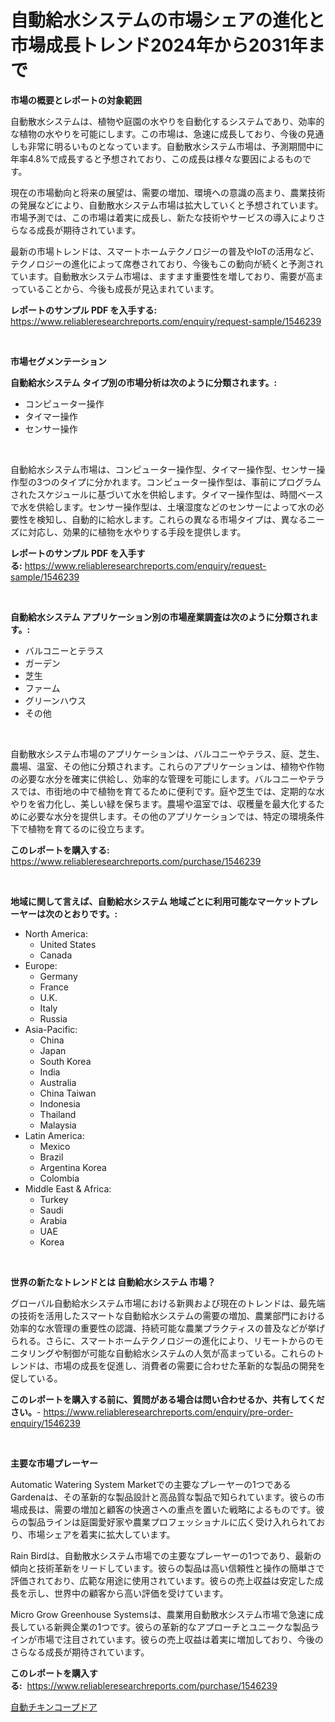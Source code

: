 <p><h1>自動給水システムの市場シェアの進化と市場成長トレンド2024年から2031年まで</h1></p><p><strong>市場の概要とレポートの対象範囲</strong></p>
<p><p>自動散水システムは、植物や庭園の水やりを自動化するシステムであり、効率的な植物の水やりを可能にします。この市場は、急速に成長しており、今後の見通しも非常に明るいものとなっています。自動散水システム市場は、予測期間中に年率4.8%で成長すると予想されており、この成長は様々な要因によるものです。</p><p>現在の市場動向と将来の展望は、需要の増加、環境への意識の高まり、農業技術の発展などにより、自動散水システム市場は拡大していくと予想されています。市場予測では、この市場は着実に成長し、新たな技術やサービスの導入によりさらなる成長が期待されています。</p><p>最新の市場トレンドは、スマートホームテクノロジーの普及やIoTの活用など、テクノロジーの進化によって席巻されており、今後もこの動向が続くと予測されています。自動散水システム市場は、ますます重要性を増しており、需要が高まっていることから、今後も成長が見込まれています。</p></p>
<p><strong>レポートのサンプル PDF を入手する:</strong> <a href="https://www.reliableresearchreports.com/enquiry/request-sample/1546239">https://www.reliableresearchreports.com/enquiry/request-sample/1546239</a></p>
<p>&nbsp;</p>
<p><strong>市場セグメンテーション</strong></p>
<p><strong>自動給水システム タイプ別の市場分析は次のように分類されます。:</strong></p>
<p><ul><li>コンピューター操作</li><li>タイマー操作</li><li>センサー操作</li></ul></p>
<p>&nbsp;</p>
<p><p>自動給水システム市場は、コンピューター操作型、タイマー操作型、センサー操作型の3つのタイプに分かれます。コンピューター操作型は、事前にプログラムされたスケジュールに基づいて水を供給します。タイマー操作型は、時間ベースで水を供給します。センサー操作型は、土壌湿度などのセンサーによって水の必要性を検知し、自動的に給水します。これらの異なる市場タイプは、異なるニーズに対応し、効果的に植物を水やりする手段を提供します。</p></p>
<p><strong>レポートのサンプル PDF を入手する:</strong>&nbsp;<a href="https://www.reliableresearchreports.com/enquiry/request-sample/1546239">https://www.reliableresearchreports.com/enquiry/request-sample/1546239</a></p>
<p>&nbsp;</p>
<p><strong> 自動給水システム アプリケーション別の市場産業調査は次のように分類されます。:</strong></p>
<p><ul><li>バルコニーとテラス</li><li>ガーデン</li><li>芝生</li><li>ファーム</li><li>グリーンハウス</li><li>その他</li></ul></p>
<p>&nbsp;</p>
<p><p>自動散水システム市場のアプリケーションは、バルコニーやテラス、庭、芝生、農場、温室、その他に分類されます。これらのアプリケーションは、植物や作物の必要な水分を確実に供給し、効率的な管理を可能にします。バルコニーやテラスでは、市街地の中で植物を育てるために便利です。庭や芝生では、定期的な水やりを省力化し、美しい緑を保ちます。農場や温室では、収穫量を最大化するために必要な水分を提供します。その他のアプリケーションでは、特定の環境条件下で植物を育てるのに役立ちます。</p></p>
<p><strong>このレポートを購入する:</strong>&nbsp; <a href="https://www.reliableresearchreports.com/purchase/1546239">https://www.reliableresearchreports.com/purchase/1546239</a></p>
<p>&nbsp;</p>
<p><strong>地域に関して言えば、自動給水システム 地域ごとに利用可能なマーケットプレーヤーは次のとおりです。:</strong></p>
<p><ul>
    <li>
        North America:
        <ul>
            <li>United States</li>
            <li>Canada</li>
        </ul>
    </li>
    <li>
        Europe:
        <ul>
            <li>Germany</li>
            <li>France</li>
            <li>U.K.</li>
            <li>Italy</li>
            <li>Russia</li>
        </ul>
    </li>
    <li>
        Asia-Pacific:
        <ul>
            <li>China</li>
            <li>Japan</li>
            <li>South Korea</li>
            <li>India</li>
            <li>Australia</li>
            <li>China Taiwan</li>
            <li>Indonesia</li>
            <li>Thailand</li>
            <li>Malaysia</li>
        </ul>
    </li>
    <li>
        Latin America:
        <ul>
            <li>Mexico</li>
            <li>Brazil</li>
            <li>Argentina Korea</li>
            <li>Colombia</li>
        </ul>
    </li>
    <li>
        Middle East & Africa:
        <ul>
            <li>Turkey</li>
            <li>Saudi</li>
            <li>Arabia</li>
            <li>UAE</li>
            <li>Korea</li>
        </ul>
    </li>
    </ul></p>
<p>&nbsp;</p>
<p><strong>世界の新たなトレンドとは 自動給水システム 市場？</strong></p>
<p><p>グローバル自動給水システム市場における新興および現在のトレンドは、最先端の技術を活用したスマートな自動給水システムの需要の増加、農業部門における効率的な水管理の重要性の認識、持続可能な農業プラクティスの普及などが挙げられる。さらに、スマートホームテクノロジーの進化により、リモートからのモニタリングや制御が可能な自動給水システムの人気が高まっている。これらのトレンドは、市場の成長を促進し、消費者の需要に合わせた革新的な製品の開発を促している。</p></p>
<p><strong>このレポートを購入する前に、質問がある場合は問い合わせるか、共有してください。</strong>- <a href="https://www.reliableresearchreports.com/enquiry/pre-order-enquiry/1546239">https://www.reliableresearchreports.com/enquiry/pre-order-enquiry/1546239</a></p>
<p>&nbsp;</p>
<p><strong>主要な市場プレーヤー</strong></p>
<p><p>Automatic Watering System Marketでの主要なプレーヤーの1つであるGardenaは、その革新的な製品設計と高品質な製品で知られています。彼らの市場成長は、需要の増加と顧客の快適さへの重点を置いた戦略によるものです。彼らの製品ラインは庭園愛好家や農業プロフェッショナルに広く受け入れられており、市場シェアを着実に拡大しています。</p><p>Rain Birdは、自動散水システム市場での主要なプレーヤーの1つであり、最新の傾向と技術革新をリードしています。彼らの製品は高い信頼性と操作の簡単さで評価されており、広範な用途に使用されています。彼らの売上収益は安定した成長を示し、世界中の顧客から高い評価を受けています。</p><p>Micro Grow Greenhouse Systemsは、農業用自動散水システム市場で急速に成長している新興企業の1つです。彼らの革新的なアプローチとユニークな製品ラインが市場で注目されています。彼らの売上収益は着実に増加しており、今後のさらなる成長が期待されています。</p></p>
<p><strong>このレポートを購入する:</strong>&nbsp;&nbsp;<a href="https://www.reliableresearchreports.com/purchase/1546239">https://www.reliableresearchreports.com/purchase/1546239</a></p>
<p><p><a href="https://github.com/nemesis2824/Market-Research-Report-List-1/blob/main/182208313330.md">自動チキンコープドア</a></p></p>
